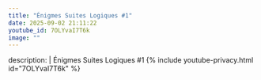 ```yaml
---
title: "Énigmes Suites Logiques #1"
date: 2025-09-02 21:11:22 
youtube_id: 7OLYvaI7T6k
image: ""
---
```

description: |
  Énigmes Suites Logiques #1
{% include youtube-privacy.html id="7OLYvaI7T6k" %}
